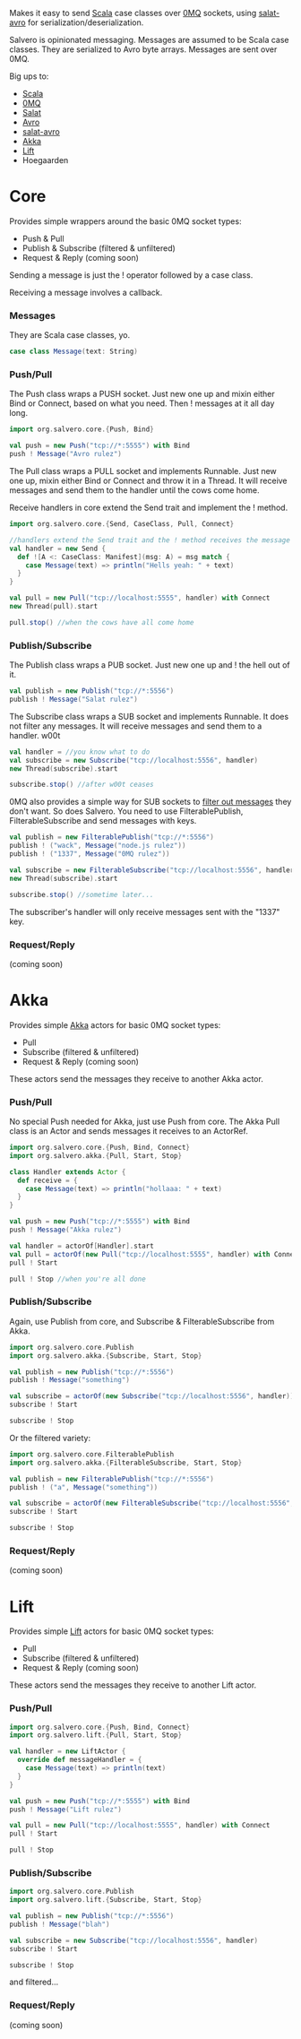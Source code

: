 Makes it easy to send [Scala](http://scala-lang.org) case classes over [0MQ](http://zeromq.org) sockets, using [salat-avro](https://github.com/T8Webware/salat-avro) for serialization/deserialization.

Salvero is opinionated messaging.  Messages are assumed to be Scala case classes.  They are serialized to Avro byte arrays.  Messages are sent over 0MQ.

Big ups to:

 - [Scala](http://scala-lang.org)
 - [0MQ](http://zeromq.org)
 - [Salat](https://github.com/novus/salat)
 - [Avro](http://avro.apache.org)
 - [salat-avro](https://github.com/T8Webware/salat-avro)
 - [Akka](http://akka.io)
 - [Lift](http://liftweb.net)
 - Hoegaarden

# Core

Provides simple wrappers around the basic 0MQ socket types:

 - Push & Pull
 - Publish & Subscribe (filtered & unfiltered)
 - Request & Reply (coming soon)
 
Sending a message is just the ! operator followed by a case class.

Receiving a message involves a callback.

### Messages

They are Scala case classes, yo.

``` scala
case class Message(text: String)
```

### Push/Pull

The Push class wraps a PUSH socket.  Just new one up and mixin either Bind or Connect, based on what you need.  Then ! messages at it all day long.

``` scala
import org.salvero.core.{Push, Bind}

val push = new Push("tcp://*:5555") with Bind
push ! Message("Avro rulez")
```

The Pull class wraps a PULL socket and implements Runnable.  Just new one up, mixin either Bind or Connect and throw it in a Thread.  It will receive messages and send them to the handler until the cows come home.

Receive handlers in core extend the Send trait and implement the ! method.  

``` scala
import org.salvero.core.{Send, CaseClass, Pull, Connect}

//handlers extend the Send trait and the ! method receives the message
val handler = new Send {
  def ![A <: CaseClass: Manifest](msg: A) = msg match {
    case Message(text) => println("Hells yeah: " + text)
  }
}

val pull = new Pull("tcp://localhost:5555", handler) with Connect
new Thread(pull).start

pull.stop() //when the cows have all come home
```

### Publish/Subscribe

The Publish class wraps a PUB socket.  Just new one up and ! the hell out of it.

``` scala
val publish = new Publish("tcp://*:5556")
publish ! Message("Salat rulez")
```

The Subscribe class wraps a SUB socket and implements Runnable.  It does not filter any messages.  It will receive messages and send them to a handler. w00t

``` scala
val handler = //you know what to do
val subscribe = new Subscribe("tcp://localhost:5556", handler)
new Thread(subscribe).start

subscribe.stop() //after w00t ceases
```

0MQ also provides a simple way for SUB sockets to [filter out messages](http://zguide.zeromq.org/page:all#toc43) they don't want.  So does Salvero.  You need to use FilterablePublish, FilterableSubscribe and send messages with keys.

``` scala
val publish = new FilterablePublish("tcp://*:5556")
publish ! ("wack", Message("node.js rulez"))
publish ! ("1337", Message("0MQ rulez"))

val subscribe = new FilterableSubscribe("tcp://localhost:5556", handler, Set("1337"))
new Thread(subscribe).start

subscribe.stop() //sometime later...
```

The subscriber's handler will only receive messages sent with the "1337" key.

### Request/Reply

(coming soon)

# Akka

Provides simple [Akka](http://akka.io) actors for basic 0MQ socket types:

 - Pull
 - Subscribe (filtered & unfiltered)
 - Request & Reply (coming soon)

These actors send the messages they receive to another Akka actor.

### Push/Pull

No special Push needed for Akka, just use Push from core.  The Akka Pull class is an Actor and sends messages it receives to an ActorRef.

``` scala
import org.salvero.core.{Push, Bind, Connect}
import org.salvero.akka.{Pull, Start, Stop}

class Handler extends Actor {
  def receive = {
    case Message(text) => println("hollaaa: " + text)
  }
}

val push = new Push("tcp://*:5555") with Bind
push ! Message("Akka rulez")

val handler = actorOf[Handler].start
val pull = actorOf(new Pull("tcp://localhost:5555", handler) with Connect).start
pull ! Start

pull ! Stop //when you're all done
```

### Publish/Subscribe

Again, use Publish from core, and Subscribe & FilterableSubscribe from Akka.

``` scala
import org.salvero.core.Publish
import org.salvero.akka.{Subscribe, Start, Stop}

val publish = new Publish("tcp://*:5556")
publish ! Message("something")

val subscribe = actorOf(new Subscribe("tcp://localhost:5556", handler)).start
subscribe ! Start

subscribe ! Stop
```

Or the filtered variety:

```scala
import org.salvero.core.FilterablePublish
import org.salvero.akka.{FilterableSubscribe, Start, Stop}

val publish = new FilterablePublish("tcp://*:5556")
publish ! ("a", Message("something"))

val subscribe = actorOf(new FilterableSubscribe("tcp://localhost:5556", handler, Set("a"))).start
subscribe ! Start

subscribe ! Stop
```

### Request/Reply

(coming soon)

# Lift

Provides simple [Lift](http://liftweb.net) actors for basic 0MQ socket types:

 - Pull
 - Subscribe (filtered & unfiltered)
 - Request & Reply (coming soon)

These actors send the messages they receive to another Lift actor.

### Push/Pull

``` scala
import org.salvero.core.{Push, Bind, Connect}
import org.salvero.lift.{Pull, Start, Stop}

val handler = new LiftActor {
  override def messageHandler = {
    case Message(text) => println(text)
  }
}

val push = new Push("tcp://*:5555") with Bind
push ! Message("Lift rulez")

val pull = new Pull("tcp://localhost:5555", handler) with Connect
pull ! Start

pull ! Stop
```

### Publish/Subscribe

``` scala
import org.salvero.core.Publish
import org.salvero.lift.{Subscribe, Start, Stop}

val publish = new Publish("tcp://*:5556")
publish ! Message("blah")

val subscribe = new Subscribe("tcp://localhost:5556", handler)
subscribe ! Start

subscribe ! Stop
```

and filtered...

### Request/Reply

(coming soon)
